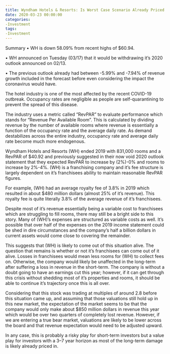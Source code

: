 ```yaml
---
title: Wyndham Hotels & Resorts: Is Worst Case Scenario Already Priced In?
date: 2020-03-23 00:00:00
categories:
-Investment
tags:
-Investment
---
```

Summary
  • WH is down 58.09% from recent highs of $60.94.

  • WH announced on Tuesday (03/17) that it would be withdrawing it’s 2020 outlook announced on 02/13.

  • The previous outlook already had between -5.99% and -7.94% of revenue growth included in the forecast before even considering the impact the coronavirus would have.

The hotel industry is one of the most affected by the recent COVID-19 outbreak. Occupancy rates are negligible as people are self-quarantining to prevent the spread of this disease.

The industry uses a metric called “RevPAR” to evaluate performance which stands for “Revenue Per Available Room”. This is calculated by dividing revenue by the number of available rooms where revenue is essentially a function of the occupancy rate and the average daily rate. As demand destabilizes across the entire industry, occupancy rate and average daily rate become much more endogenous.

Wyndham Hotels and Resorts (WH) ended 2019 with 831,000 rooms and a RevPAR of $40.92 and previously suggested in their now void 2020 outlook statement that they expected RevPAR to increase by (2%)-0% and rooms to increase by 2%-4%. (WH) is a franchising company and it’s fee structure is largely dependent on it’s franchisees ability to maintain reasonable RevPAR figures.

For example, (WH) had an average royalty fee of 3.8% in 2019 which resulted in about $480 million dollars (almost 25% of it’s revenue). This royalty fee is quite literally 3.8% of the average revenue of it’s franchisees.

Despite most of it’s revenue essentially being a variable cost to franchisees which are struggling to fill rooms, there may still be a bright side to this story. Many of (WH)’s expenses are structured as variable costs as well. It’s possible that over half of the expenses on the 2019 income statement could be shed in dire circumstances and the company’s half a billion dollars in current assets would come close to covering the remainder.

This suggests that (WH) is likely to come out of this situation alive. The question that remains is whether or not it’s franchisees can come out of it alive. Losses in franchisees would mean less rooms for (WH) to collect fees on. Otherwise, the company would likely be unaffected in the long-term after suffering a loss in revenue in the short-term. The company is without a doubt going to have an earnings cut this year; however, if it can get through this crisis without shedding most of it’s properties and rooms, it should be able to continue it’s trajectory once this is all over.

Considering that this stock was trading at multiples of around 2.8 before this situation came up, and assuming that those valuations still hold up in this new market, the expectation of the market seems to be that the company would only make about $850 million dollars in revenue this year which would be over two quarters of completely lost revenue. However, if we are entering a true bear market, valuations are likely to be lower across the board and that revenue expectation would need to be adjusted upward.

In any case, this is probably a risky play for short-term investors but a value play for investors with a 3–7 year horizon as most of the long-term damage is likely already priced in.
